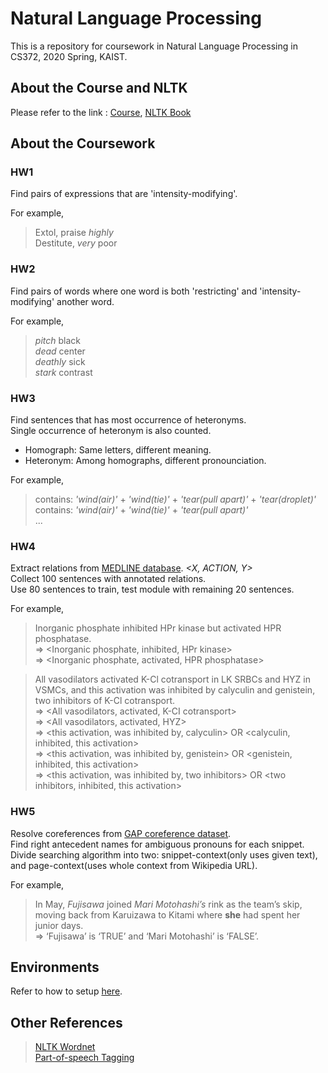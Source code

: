 # Natural Language Processing

This is a repository for coursework in Natural Language Processing in CS372, 2020 Spring, KAIST.

## About the Course and NLTK

Please refer to the link : [Course](http://nlpcl.kaist.ac.kr/~cs372_2020/index.php), [NLTK Book](http://www.nltk.org/book/)

## About the Coursework

### HW1

Find pairs of expressions that are 'intensity-modifying'.

For example,

> Extol, praise _highly_  
> Destitute, _very_ poor

### HW2

Find pairs of words where one word is both 'restricting' and 'intensity-modifying' another word.

For example,

> _pitch_ black  
> _dead_ center  
> _deathly_ sick  
> _stark_ contrast

### HW3

Find sentences that has most occurrence of heteronyms.  
Single occurrence of heteronym is also counted. 

* Homograph: Same letters, different meaning.  
* Heteronym: Among homographs, different pronounciation. 

For example, 

> contains: _'wind(air)'_ + _'wind(tie)'_ + _'tear(pull apart)'_ + _'tear(droplet)'_   
> contains: _'wind(air)'_ + _'wind(tie)'_ + _'tear(pull apart)'_  
> ...

### HW4

Extract relations from [MEDLINE database](https://pubmed.ncbi.nlm.nih.gov/). *<X, ACTION, Y>*  
Collect 100 sentences with annotated relations.  
Use 80 sentences to train, test module with remaining 20 sentences. 

For example, 

> Inorganic phosphate inhibited HPr kinase but activated HPR phosphatase.  
> => <Inorganic phosphate, inhibited, HPr kinase>  
> => <Inorganic phosphate, activated, HPR phosphatase>

> All vasodilators activated K-Cl cotransport in LK SRBCs and HYZ in VSMCs, and this activation was inhibited by calyculin and genistein, two inhibitors of K-Cl cotransport.  
> => <All vasodilators, activated, K-CI cotransport>  
> => <All vasodilators, activated, HYZ>  
> => <this activation, was inhibited by, calyculin> OR <calyculin, inhibited, this activation>  
> => <this activation, was inhibited by, genistein> OR <genistein, inhibited, this activation>  
> => <this activation, was inhibited by, two inhibitors> OR <two inhibitors, inhibited, this activation>

### HW5

Resolve coreferences from [GAP coreference dataset](https://github.com/google-research-datasets/gap-coreference).  
Find right antecedent names for ambiguous pronouns for each snippet.   
Divide searching algorithm into two: snippet-context(only uses given text), and page-context(uses whole context from Wikipedia URL).

For example,

> In May, *Fujisawa* joined *Mari Motohashi’s* rink as the team’s skip, moving back from Karuizawa to Kitami where **she** had spent her junior days.  
> => ‘Fujisawa’ is ‘TRUE’ and ‘Mari Motohashi’ is ‘FALSE’.

## Environments

Refer to how to setup [here](./setup).

## Other References

> [NLTK Wordnet](https://frhyme.github.io/python-lib/nltk-wordnet/)  
> [Part-of-speech Tagging](https://medium.com/@muddaprince456/categorizing-and-pos-tagging-with-nltk-python-28f2bc9312c3)

